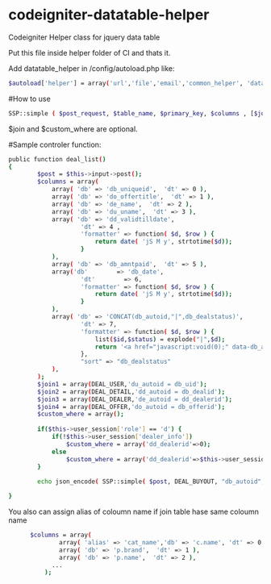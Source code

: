 # codeigniter-datatable-helper
Codeigniter Helper class for jquery data table 

Put this file inside helper folder of CI and thats it.

Add datatable_helper in /config/autoload.php
like: 

```sh
$autoload['helper'] = array('url','file','email','common_helper', 'datatable_helper');
```

#How to use 
```sh
SSP::simple ( $post_request, $table_name, $primary_key, $columns , [$join, $custom_where])
```
$join and $custom_where are optional.

#Sample controler function:
```sh
public function deal_list()
{
		$post = $this->input->post();
		$columns = array(
			array( 'db' => 'db_uniqueid',  'dt' => 0 ),
			array( 'db' => 'do_offertitle',  'dt' => 1 ),
			array( 'db' => 'de_name',  'dt' => 2 ),
			array( 'db' => 'du_uname',  'dt' => 3 ),
			array( 'db' => 'dd_validtilldate',  
					'dt' => 4 ,
					'formatter' => function( $d, $row ) {
						return date( 'jS M y', strtotime($d));
					}
			),
			array( 'db' => 'db_amntpaid',  'dt' => 5 ),
			array('db'        => 'db_date',
					'dt'        => 6,
					'formatter' => function( $d, $row ) {
						return date( 'jS M y', strtotime($d));
					}
			),
			array( 'db' => 'CONCAT(db_autoid,"|",db_dealstatus)',
					'dt' => 7,
					'formatter' => function( $d, $row ) {
						list($id,$status) = explode("|",$d);
						return '<a href="javascript:void(0);" data-db_autoid="'.$id.'" class="fa fa-eye deal-buy-status '.$status.'"  title="'.$status.'" alt="'.$status.'"></a>';
					},
					"sort" => "db_dealstatus"
			),
		);
		$join1 = array(DEAL_USER,'du_autoid = db_uid');
		$join2 = array(DEAL_DETAIL,'dd_autoid = db_dealid');
		$join3 = array(DEAL_DEALER,'de_autoid = dd_dealerid');
		$join4 = array(DEAL_OFFER,'do_autoid = db_offerid');
		$custom_where = array();
		
		if($this->user_session['role'] == 'd') {
			if(!$this->user_session['dealer_info'])
				$custom_where = array('dd_dealerid'=>0);
			else
				$custom_where = array('dd_dealerid'=>$this->user_session['dealer_info']->de_autoid);
		}	
		
		echo json_encode( SSP::simple( $post, DEAL_BUYOUT, "db_autoid", $columns ,array($join1, $join2, $join3,$join4),$custom_where) );exit;

}
```

You also can assign alias of coloumn name if join table hase same coloumn name 
```sh
      $columns = array(
			  array( 'alias' => 'cat_name','db' => 'c.name', 'dt' => 0 ),
			  array( 'db' => 'p.brand',  'dt' => 1 ),
			  array( 'db' => 'p.name',  'dt' => 2 ),
		    ...
		  );
```


